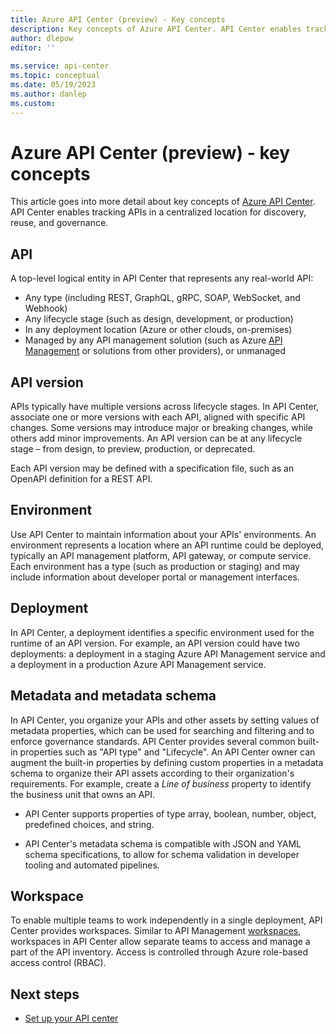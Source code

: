 ```yaml
---
title: Azure API Center (preview) - Key concepts
description: Key concepts of Azure API Center. API Center enables tracking APIs in a centralized location for discovery, reuse, and governance.
author: dlepow
editor: ''
 
ms.service: api-center
ms.topic: conceptual
ms.date: 05/19/2023
ms.author: danlep
ms.custom: 
---
```


# Azure API Center (preview) - key concepts

This article goes into more detail about key concepts of [Azure API Center](overview.md). API Center enables tracking APIs in a centralized location for discovery, reuse, and governance.

## API

A top-level logical entity in API Center that represents any real-world API:
* Any type (including REST, GraphQL, gRPC, SOAP, WebSocket, and Webhook)
* Any lifecycle stage (such as design, development, or production)
* In any deployment location (Azure or other clouds, on-premises)
* Managed by any API management solution (such as Azure [API Management](../api-management/api-management-key-concepts.md) or solutions from other providers), or unmanaged

## API version

APIs typically have multiple versions across lifecycle stages. In API Center, associate one or more versions with each API, aligned with specific API changes. Some versions may introduce major or breaking changes, while others add minor improvements. An API version can be at any lifecycle stage – from design, to preview, production, or deprecated. 

Each API version may be defined with a specification file, such as an OpenAPI definition for a REST API.

## Environment

Use API Center to maintain information about your APIs' environments. An environment represents a location where an API runtime could be deployed, typically an API management platform, API gateway, or compute service. Each environment has a type (such as production or staging) and may include information about developer portal or management interfaces.

## Deployment

In API Center, a deployment identifies a specific environment used for the runtime of an API version. For example, an API version could have two deployments: a deployment in a staging Azure API Management service and a deployment in a production Azure API Management service.

## Metadata and metadata schema

In API Center, you organize your APIs and other assets by setting values of metadata properties, which can be used for searching and filtering and to enforce governance standards. API Center provides several common built-in properties such as "API type" and "Lifecycle". An API Center owner can augment the built-in properties by defining custom properties in a metadata schema to organize their API assets according to their organization's requirements. For example, create a *Line of business* property to identify the business unit that owns an API. 

* API Center supports properties of type array, boolean, number, object, predefined choices, and string. 

* API Center's metadata schema is compatible with JSON and YAML schema specifications, to allow for schema validation in developer tooling and automated pipelines.

## Workspace

To enable multiple teams to work independently in a single deployment, API Center provides workspaces. Similar to API Management [workspaces](../api-management/workspaces-overview.md), workspaces in API Center allow separate teams to access and manage a part of the API inventory. Access is controlled through Azure role-based access control (RBAC).

## Next steps

* [Set up your API center](set-up-api-center.md)

